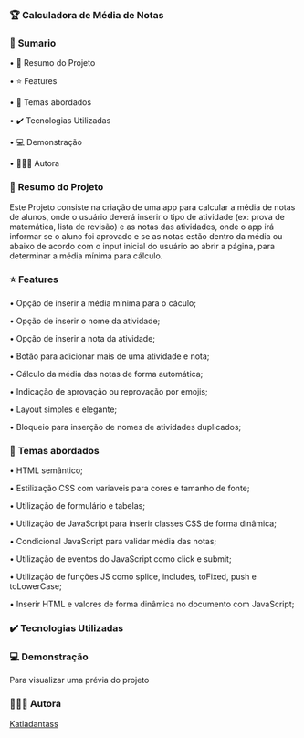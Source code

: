 ### 🏆 **Calculadora de Média de Notas** ###
 

### 📎 **Sumario** ###

•	📌 Resumo do Projeto

•	⭐ Features

•	📂 Temas abordados

•	✔️ Tecnologias Utilizadas

•	💻 Demonstração

•	🙋🏻‍♂‍ Autora

### 📌 **Resumo do Projeto** ###

Este Projeto consiste na criação de uma app para calcular a média de notas de alunos, onde o usuário deverá inserir o tipo de atividade (ex: prova de matemática, lista de revisão) e as notas das atividades, onde o app irá informar se o aluno foi aprovado e se as notas estão dentro da média ou abaixo de acordo com o input inicial do usuário ao abrir a página, para determinar a média mínima para cálculo.

### ⭐ **Features** ###

•	Opção de inserir a média mínima para o cáculo;

•	Opção de inserir o nome da atividade;

•	Opção de inserir a nota da atividade;

•	Botão para adicionar mais de uma atividade e nota;

•	Cálculo da média das notas de forma automática;

•	Indicação de aprovação ou reprovação por emojis;

•	Layout simples e elegante;

•	Bloqueio para inserção de nomes de atividades duplicados;


### 📂 **Temas abordados** ###

•	HTML semântico;

•	Estilização CSS com variaveis para cores e tamanho de fonte;

•	Utilização de formulário e tabelas;

•	Utilização de JavaScript para inserir classes CSS de forma dinâmica;

•	Condicional JavaScript para validar média das notas;

•	Utilização de eventos do JavaScript como click e submit;

•	Utilização de funções JS como splice, includes, toFixed, push e toLowerCase;

•	Inserir HTML e valores de forma dinâmica no documento com JavaScript;


### ✔️ **Tecnologias Utilizadas** ###
  

### 💻 **Demonstração** ###

Para visualizar uma prévia do projeto 

### 🙋🏻‍♂‍ **Autora** ###

[Katiadantass](https://github.com/Katiadantass)
